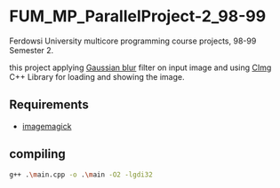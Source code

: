 # FUM_MP_ParallelProject-2_98-99
Ferdowsi University multicore programming course projects, 98-99 Semester 2.

this project applying [Gaussian blur](https://en.wikipedia.org/wiki/Gaussian_blur) filter on input image and using [CImg](https://cimg.eu/) C++ Library for loading and showing the image. 

## Requirements
* [imagemagick](https://imagemagick.org/script/download.php)

## compiling

```sh
g++ .\main.cpp -o .\main -O2 -lgdi32
```
